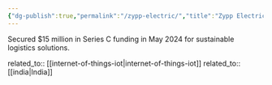 ```yaml
---
{"dg-publish":true,"permalink":"/zypp-electric/","title":"Zypp Electric"}
---
```



Secured $15 million in Series C funding in May 2024 for sustainable logistics solutions.

related_to:: [[internet-of-things-iot\|internet-of-things-iot]]
related_to:: [[india\|India]]
